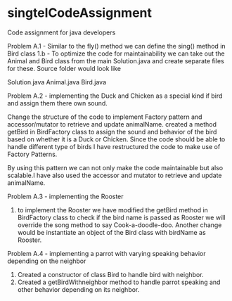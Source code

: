 # singtelCodeAssignment
Code assignment for java developers

Problem A.1 - Similar to the fly() method we can define the sing() method in Bird class 1.b - To optimize the code for maintainability we can take out the Animal and Bird class from the main Solution.java and create separate files for these. Source folder would look like

Solution.java Animal.java Bird.java

Problem A.2 - implementing the Duck and Chicken as a special kind if bird and assign them there own sound.

Change the structure of the code to implement Factory pattern and accessor/mutator to retrieve and update animalName.
created a method getBird in BirdFactory class to assign the sound and behavior of the bird based on whether it is a Duck or Chicken.
Since the code should be able to handle different type of birds I have restructured the code to make use of Factory Patterns.

By using this pattern we can not only make the code maintainable but also scalable.I have also used the accessor and mutator to retrieve and update animalName.

Problem A.3 - implementing the Rooster

1. to implement the Rooster we have modified the getBird method in BirdFactory class to check if the bird name is passed as Rooster we will override the song method to say Cook-a-doodle-doo.
	Another change would be instantiate an object of the Bird class with birdName as Rooster.
	
Problem A.4 - implementing a parrot with varying speaking behavior depending on the neighbor

1. Created a constructor of class Bird to handle bird with neighbor.
2. Created a getBirdWithneighbor method to handle parrot speaking and other behavior depending on its neighbor.



